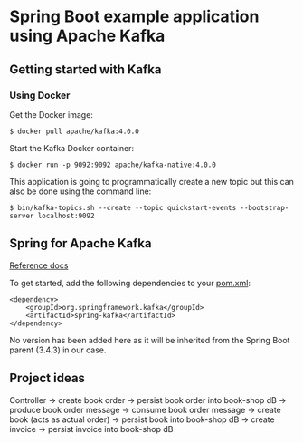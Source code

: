 # Spring Boot example application using Apache Kafka

## Getting started with Kafka

### Using Docker

Get the Docker image:
```
$ docker pull apache/kafka:4.0.0
```

Start the Kafka Docker container:
```
$ docker run -p 9092:9092 apache/kafka-native:4.0.0
```

This application is going to programmatically create a new topic but this can also be done
using the command line:
```
$ bin/kafka-topics.sh --create --topic quickstart-events --bootstrap-server localhost:9092
```

## Spring for Apache Kafka

[Reference docs](https://docs.spring.io/spring-kafka/reference/)

To get started, add the following dependencies to your [pom.xml](pom.xml):
```
<dependency>
    <groupId>org.springframework.kafka</groupId>
    <artifactId>spring-kafka</artifactId>
</dependency> 
```
No version has been added here as it will be inherited from the Spring Boot parent (3.4.3) in our case.


## Project ideas

Controller 
    -> create book order 
    -> persist book order into book-shop dB
    -> produce book order message
    -> consume book order message
    -> create book (acts as actual order)
    -> persist book into book-shop dB
    -> create invoice
    -> persist invoice into book-shop dB

